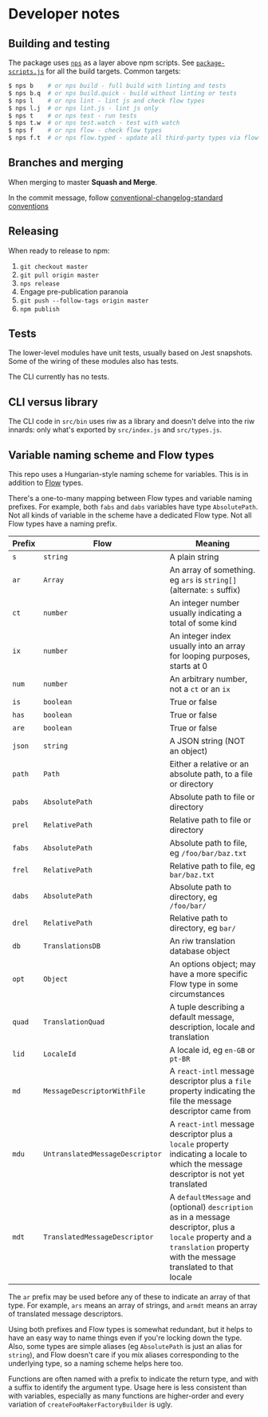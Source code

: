 # Developer notes

## Building and testing

The package uses [`nps`](https://www.npmjs.com/package/nps) as a layer above npm scripts. See [`package-scripts.js`](../package-scripts.js) for all the build targets. Common targets:

```bash
$ nps b    # or nps build - full build with linting and tests
$ nps b.q  # or nps build.quick - build without linting or tests
$ nps l    # or nps lint - lint js and check flow types
$ nps l.j  # or nps lint.js - lint js only
$ nps t    # or nps test - run tests
$ nps t.w  # or nps test.watch - test with watch
$ nps f    # or nps flow - check flow types
$ nps f.t  # or nps flow.typed - update all third-party types via flow-typed
```

## Branches and merging

When merging to master **Squash and Merge**.

In the commit message, follow [conventional-changelog-standard conventions](https://github.com/bcoe/conventional-changelog-standard/blob/master/convention.md)


## Releasing

When ready to release to npm:

1. `git checkout master`
1. `git pull origin master`
1. `nps release`
1. Engage pre-publication paranoia
1. `git push --follow-tags origin master`
1. `npm publish`


## Tests

The lower-level modules have unit tests, usually based on Jest snapshots. Some of the wiring of these modules also has tests.

The CLI currently has no tests.


## CLI versus library

The CLI code in `src/bin` uses riw as a library and doesn't delve into the riw innards: only what's exported by `src/index.js` and `src/types.js`.


## Variable naming scheme and Flow types

This repo uses a Hungarian-style naming scheme for variables. This is in addition to [Flow](https://flowtype.org/) types.

There's a one-to-many mapping between Flow types and variable naming prefixes. For example, both `fabs` and `dabs` variables have type `AbsolutePath`. Not all kinds of variable in the scheme have a dedicated Flow type. Not all Flow types have a naming prefix.

| Prefix | Flow | Meaning |
| --- | --- | --- |
| `s` | `string` | A plain string |
| `ar` | `Array` | An array of something. eg `ars` is `string[]` (alternate: `s` suffix) |
| `ct` | `number` | An integer number usually indicating a total of some kind |
| `ix` | `number` | An integer index usually into an array for looping purposes, starts at 0 |
| `num` | `number` | An arbitrary number, not a `ct` or an `ix` |
| `is` | `boolean` | True or false |
| `has` | `boolean` | True or false |
| `are` | `boolean` | True or false |
| `json` | `string` | A JSON string (NOT an object) |
| `path` | `Path` | Either a relative or an absolute path, to a file or directory |
| `pabs` | `AbsolutePath` | Absolute path to file or directory |
| `prel` | `RelativePath` | Relative path to file or directory |
| `fabs` | `AbsolutePath` | Absolute path to file, eg `/foo/bar/baz.txt` |
| `frel` | `RelativePath` | Relative path to file, eg `bar/baz.txt` |
| `dabs` | `AbsolutePath` | Absolute path to directory, eg `/foo/bar/` |
| `drel` | `RelativePath` | Relative path to directory, eg `bar/` |
| `db` | `TranslationsDB` | An riw translation database object |
| `opt` | `Object` | An options object; may have a more specific Flow type in some circumstances |
| `quad` | `TranslationQuad` | A tuple describing a default message, description, locale and translation |
| `lid` | `LocaleId` | A locale id, eg `en-GB` or `pt-BR` |
| `md` | `MessageDescriptorWithFile` | A `react-intl` message descriptor plus a `file` property indicating the file the message descriptor came from |
| `mdu` | `UntranslatedMessageDescriptor` | A `react-intl` message descriptor plus a `locale` property indicating a locale to which the message descriptor is not yet translated |
| `mdt` | `TranslatedMessageDescriptor` | A `defaultMessage` and (optional) `description` as in a message descriptor, plus a `locale` property and a `translation` property with the message translated to that locale |


The `ar` prefix may be used before any of these to indicate an array of that type. For example, `ars` means an array of strings, and `armdt` means an array of translated message descriptors.

Using both prefixes and Flow types is somewhat redundant, but it helps to have an easy way to name things even if you're locking down the type. Also, some types are simple aliases (eg `AbsolutePath` is just an alias for `string`), and Flow doesn't care if you mix aliases corresponding to the underlying type, so a naming scheme helps here too.

Functions are often named with a prefix to indicate the return type, and with a suffix to identify the argument type. Usage here is less consistent than with variables, especially as many functions are higher-order and every variation of `createFooMakerFactoryBuilder` is ugly.
